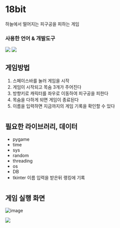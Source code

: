 # 18bit
하늘에서 떨어지는 피구공을 피하는 게임 <br>
### 사용한 언어 & 개발도구<br>
<img src="https://img.shields.io/badge/python-3776AB?style=flat-square&logo=python&logoColor=white"/>
<img src="https://img.shields.io/badge/PyCharm-000000?style=flat-square&logo=PyCharm&logoColor=white"/>

<br>

## 게임방법
1. 스페이스바를 눌러 게임을 시작
2. 게임이 시작되고 목숨 3개가 주어진다
3. 방향키로 캐릭터를 좌우로 이동하여 피구공을 피한다
4. 목숨을 다하게 되면 게임이 종료된다
5. 이름을 입력하면 지금까지의 게임 기록을 확인할 수 있다

#

## 필요한 라이브러리, 데이터
 - pygame
 - time
 - sys
 - random
 - threading
 - os
 - DB
 - tkinter
 이름 입력을 받은뒤 랭킹에 기록
 
 #

## 게임 실행 화면
![image](https://user-images.githubusercontent.com/83991079/205447647-20a6896c-7a93-497e-a1c1-8c79d4d6eb4c.png)

<img src="https://user-images.githubusercontent.com/83991079/205447124-497810fa-16c8-4723-b7f1-fe59bda3b4c3.mp4">
